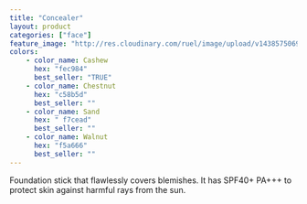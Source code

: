 ```yaml
---
title: "Concealer"
layout: product
categories: ["face"]
feature_image: "http://res.cloudinary.com/ruel/image/upload/v1438575069/fs/Concealer_PB246672-.jpg"
colors:
    - color_name: Cashew
      hex: "fec984"
      best_seller: "TRUE"
    - color_name: Chestnut
      hex: "c58b5d"
      best_seller: ""
    - color_name: Sand
      hex: " f7cead"
      best_seller: ""
    - color_name: Walnut
      hex: "f5a666"
      best_seller: ""
---
```

Foundation stick that flawlessly covers blemishes. It has SPF40+ PA+++ to protect skin against harmful rays from the sun.